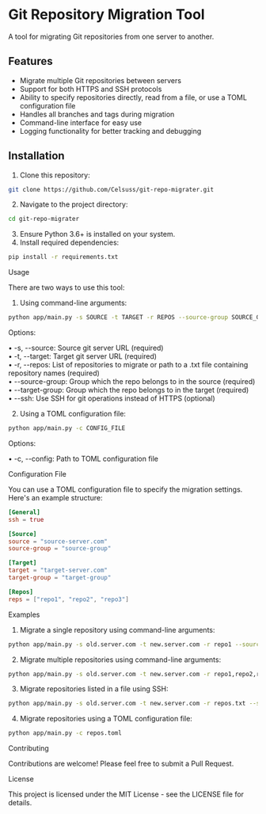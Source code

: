 # Git Repository Migration Tool

A tool for migrating Git repositories from one server to another.

## Features

- Migrate multiple Git repositories between servers
- Support for both HTTPS and SSH protocols
- Ability to specify repositories directly, read from a file, or use a TOML configuration file
- Handles all branches and tags during migration
- Command-line interface for easy use
- Logging functionality for better tracking and debugging

## Installation

1. Clone this repository:

```bash
git clone https://github.com/Celsuss/git-repo-migrater.git
```


2. Navigate to the project directory:


```bash
cd git-repo-migrater
```


3. Ensure Python 3.6+ is installed on your system.
4. Install required dependencies:


```bash
pip install -r requirements.txt
```



Usage

There are two ways to use this tool:

1. Using command-line arguments:


```bash
python app/main.py -s SOURCE -t TARGET -r REPOS --source-group SOURCE_GROUP --target-group TARGET_GROUP [--ssh]
```


Options:

 • -s, --source: Source git server URL (required)<br>
 • -t, --target: Target git server URL (required)<br>
 • -r, --repos: List of repositories to migrate or path to a .txt file containing repository names (required)<br>
 • --source-group: Group which the repo belongs to in the source (required)<br>
 • --target-group: Group which the repo belongs to in the target (required)<br>
 • --ssh: Use SSH for git operations instead of HTTPS (optional)<br>

2. Using a TOML configuration file:


```bash
python app/main.py -c CONFIG_FILE
```


Options:

 • -c, --config: Path to TOML configuration file


Configuration File

You can use a TOML configuration file to specify the migration settings. Here's an example structure:


```toml
[General]
ssh = true

[Source]
source = "source-server.com"
source-group = "source-group"

[Target]
target = "target-server.com"
target-group = "target-group"

[Repos]
reps = ["repo1", "repo2", "repo3"]
```



Examples

1. Migrate a single repository using command-line arguments:


```bash
python app/main.py -s old.server.com -t new.server.com -r repo1 --source-group oldgroup --target-group newgroup
```


2. Migrate multiple repositories using command-line arguments:


```bash
python app/main.py -s old.server.com -t new.server.com -r repo1,repo2,repo3 --source-group oldgroup --target-group newgroup
```


3. Migrate repositories listed in a file using SSH:


```bash
python app/main.py -s old.server.com -t new.server.com -r repos.txt --source-group oldgroup --target-group newgroup --ssh
```


4. Migrate repositories using a TOML configuration file:


```bash
python app/main.py -c repos.toml
```



Contributing

Contributions are welcome! Please feel free to submit a Pull Request.


License

This project is licensed under the MIT License - see the LICENSE file for details.
